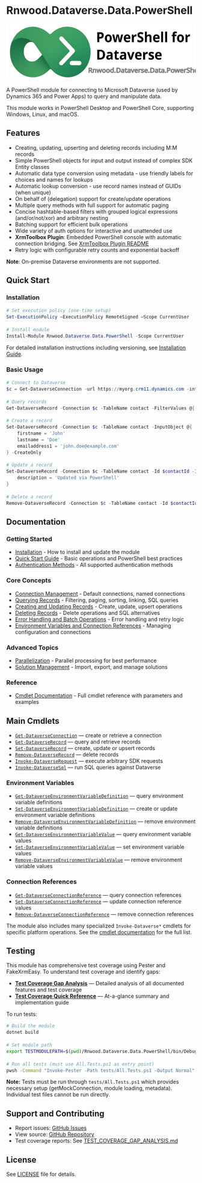 # Rnwood.Dataverse.Data.PowerShell

<img src="logo.svg" height=150/>

A PowerShell module for connecting to Microsoft Dataverse (used by Dynamics 365 and Power Apps) to query and manipulate data.

This module works in PowerShell Desktop and PowerShell Core, supporting Windows, Linux, and macOS.

## Features

- Creating, updating, upserting and deleting records including M:M records
- Simple PowerShell objects for input and output instead of complex SDK Entity classes
- Automatic data type conversion using metadata - use friendly labels for choices and names for lookups
- Automatic lookup conversion - use record names instead of GUIDs (when unique)
- On behalf of (delegation) support for create/update operations
- Multiple query methods with full support for automatic paging
- Concise hashtable-based filters with grouped logical expressions (and/or/not/xor) and arbitrary nesting
- Batching support for efficient bulk operations
- Wide variety of auth options for interactive and unattended use
- **XrmToolbox Plugin**: Embedded PowerShell console with automatic connection bridging. See [XrmToolbox Plugin README](Rnwood.Dataverse.Data.PowerShell.XrmToolboxPlugin/README.md)
- Retry logic with configurable retry counts and exponential backoff

**Note**: On-premise Dataverse environments are not supported.

## Quick Start

### Installation

```powershell
# Set execution policy (one-time setup)
Set-ExecutionPolicy –ExecutionPolicy RemoteSigned –Scope CurrentUser

# Install module
Install-Module Rnwood.Dataverse.Data.PowerShell -Scope CurrentUser
```

For detailed installation instructions including versioning, see [Installation Guide](docs/getting-started/installation.md).

### Basic Usage

```powershell
# Connect to Dataverse
$c = Get-DataverseConnection -url https://myorg.crm11.dynamics.com -interactive

# Query records
Get-DataverseRecord -Connection $c -TableName contact -FilterValues @{ lastname = 'Smith' }

# Create a record
Set-DataverseRecord -Connection $c -TableName contact -InputObject @{ 
    firstname = 'John'
    lastname = 'Doe'
    emailaddress1 = 'john.doe@example.com'
} -CreateOnly

# Update a record
Set-DataverseRecord -Connection $c -TableName contact -Id $contactId -InputObject @{ 
    description = 'Updated via PowerShell'
}

# Delete a record
Remove-DataverseRecord -Connection $c -TableName contact -Id $contactId
```

## Documentation

### Getting Started
- [Installation](docs/getting-started/installation.md) - How to install and update the module
- [Quick Start Guide](docs/getting-started/quickstart.md) - Basic operations and PowerShell best practices
- [Authentication Methods](docs/getting-started/authentication.md) - All supported authentication methods

### Core Concepts
- [Connection Management](docs/core-concepts/connections.md) - Default connections, named connections
- [Querying Records](docs/core-concepts/querying.md) - Filtering, paging, sorting, linking, SQL queries
- [Creating and Updating Records](docs/core-concepts/creating-updating.md) - Create, update, upsert operations
- [Deleting Records](docs/core-concepts/deleting.md) - Delete operations and SQL alternatives
- [Error Handling and Batch Operations](docs/core-concepts/error-handling.md) - Error handling and retry logic
- [Environment Variables and Connection References](docs/core-concepts/environment-variables-connection-references.md) - Managing configuration and connections

### Advanced Topics
- [Parallelization](docs/advanced/parallelization.md) - Parallel processing for best performance
- [Solution Management](docs/advanced/solution-management.md) - Import, export, and manage solutions

### Reference
- [Cmdlet Documentation](Rnwood.Dataverse.Data.PowerShell/docs/) - Full cmdlet reference with parameters and examples

## Main Cmdlets

- [`Get-DataverseConnection`](Rnwood.Dataverse.Data.PowerShell/docs/Get-DataverseConnection.md) — create or retrieve a connection
- [`Get-DataverseRecord`](Rnwood.Dataverse.Data.PowerShell/docs/Get-DataverseRecord.md) — query and retrieve records
- [`Set-DataverseRecord`](Rnwood.Dataverse.Data.PowerShell/docs/Set-DataverseRecord.md) — create, update or upsert records
- [`Remove-DataverseRecord`](Rnwood.Dataverse.Data.PowerShell/docs/Remove-DataverseRecord.md) — delete records
- [`Invoke-DataverseRequest`](Rnwood.Dataverse.Data.PowerShell/docs/Invoke-DataverseRequest.md) — execute arbitrary SDK requests
- [`Invoke-DataverseSql`](Rnwood.Dataverse.Data.PowerShell/docs/Invoke-DataverseSql.md) — run SQL queries against Dataverse

### Environment Variables
- [`Get-DataverseEnvironmentVariableDefinition`](Rnwood.Dataverse.Data.PowerShell/docs/Get-DataverseEnvironmentVariableDefinition.md) — query environment variable definitions
- [`Set-DataverseEnvironmentVariableDefinition`](Rnwood.Dataverse.Data.PowerShell/docs/Set-DataverseEnvironmentVariableDefinition.md) — create or update environment variable definitions
- [`Remove-DataverseEnvironmentVariableDefinition`](Rnwood.Dataverse.Data.PowerShell/docs/Remove-DataverseEnvironmentVariableDefinition.md) — remove environment variable definitions
- [`Get-DataverseEnvironmentVariableValue`](Rnwood.Dataverse.Data.PowerShell/docs/Get-DataverseEnvironmentVariableValue.md) — query environment variable values
- [`Set-DataverseEnvironmentVariableValue`](Rnwood.Dataverse.Data.PowerShell/docs/Set-DataverseEnvironmentVariableValue.md) — set environment variable values
- [`Remove-DataverseEnvironmentVariableValue`](Rnwood.Dataverse.Data.PowerShell/docs/Remove-DataverseEnvironmentVariableValue.md) — remove environment variable values

### Connection References
- [`Get-DataverseConnectionReference`](Rnwood.Dataverse.Data.PowerShell/docs/Get-DataverseConnectionReference.md) — query connection references
- [`Set-DataverseConnectionReference`](Rnwood.Dataverse.Data.PowerShell/docs/Set-DataverseConnectionReference.md) — update connection reference values
- [`Remove-DataverseConnectionReference`](Rnwood.Dataverse.Data.PowerShell/docs/Remove-DataverseConnectionReference.md) — remove connection references

The module also includes many specialized `Invoke-Dataverse*` cmdlets for specific platform operations. See the [cmdlet documentation](Rnwood.Dataverse.Data.PowerShell/docs/) for the full list.

## Testing

This module has comprehensive test coverage using Pester and FakeXrmEasy. To understand test coverage and identify gaps:

- **[Test Coverage Gap Analysis](TEST_COVERAGE_GAP_ANALYSIS.md)** — Detailed analysis of all documented features and test coverage
- **[Test Coverage Quick Reference](TEST_COVERAGE_QUICK_REFERENCE.md)** — At-a-glance summary and implementation guide

To run tests:

```bash
# Build the module
dotnet build

# Set module path
export TESTMODULEPATH=$(pwd)/Rnwood.Dataverse.Data.PowerShell/bin/Debug/netstandard2.0

# Run all tests (must use All.Tests.ps1 as entry point)
pwsh -Command "Invoke-Pester -Path tests/All.Tests.ps1 -Output Normal"
```

**Note:** Tests must be run through `tests/All.Tests.ps1` which provides necessary setup (getMockConnection, module loading, metadata). Individual test files cannot be run directly.

## Support and Contributing

- Report issues: [GitHub Issues](https://github.com/rnwood/Rnwood.Dataverse.Data.PowerShell/issues)
- View source: [GitHub Repository](https://github.com/rnwood/Rnwood.Dataverse.Data.PowerShell)
- Test coverage reports: See [TEST_COVERAGE_GAP_ANALYSIS.md](TEST_COVERAGE_GAP_ANALYSIS.md)

## License

See [LICENSE](LICENSE) file for details.
